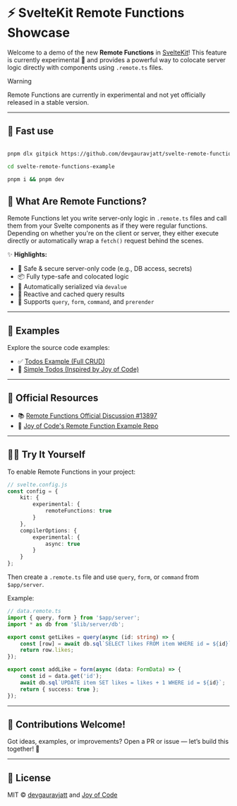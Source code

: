 # ⚡ SvelteKit Remote Functions Showcase

Welcome to a demo of the new **Remote Functions** in [SvelteKit](https://github.com/sveltejs/kit/discussions/13897)! This feature is currently experimental 🧪 and provides a powerful way to colocate server logic directly with components using `.remote.ts` files.

> [!WARNING]
> Remote Functions are currently in experimental and not yet officially released in a stable version.

---

## 🤣 Fast use

```bash

pnpm dlx gitpick https://github.com/devgauravjatt/svelte-remote-functions-example

cd svelte-remote-functions-example

pnpm i && pnpm dev

```

## 🧪 What Are Remote Functions?

Remote Functions let you write server-only logic in `.remote.ts` files and call them from your Svelte components as if they were regular functions. Depending on whether you're on the client or server, they either execute directly or automatically wrap a `fetch()` request behind the scenes.

✨ **Highlights:**

- 🔐 Safe & secure server-only code (e.g., DB access, secrets)
- 📦 Fully type-safe and colocated logic
- 💨 Automatically serialized via `devalue`
- 🔄 Reactive and cached query results
- 🧩 Supports `query`, `form`, `command`, and `prerender`

---

## 📂 Examples

Explore the source code examples:

- ✅ [Todos Example (Full CRUD)](https://github.com/devgauravjatt/svelte-remote-functions-example/tree/main/src/routes/todos)
- 🧱 [Simple Todos (Inspired by Joy of Code)](https://github.com/devgauravjatt/svelte-remote-functions-example/tree/main/src/routes/todos-simple)

---

## 🔗 Official Resources

- 📚 [Remote Functions Official Discussion #13897](https://github.com/sveltejs/kit/discussions/13897)
- 🎥 [Joy of Code's Remote Function Example Repo](https://github.com/mattcroat/svelte-rpc-example)

---

## 🧑‍💻 Try It Yourself

To enable Remote Functions in your project:

```ts
// svelte.config.js
const config = {
	kit: {
		experimental: {
			remoteFunctions: true
		}
	},
	compilerOptions: {
		experimental: {
			async: true
		}
	}
};
```

Then create a `.remote.ts` file and use `query`, `form`, or `command` from `$app/server`.

Example:

```ts
// data.remote.ts
import { query, form } from '$app/server';
import * as db from '$lib/server/db';

export const getLikes = query(async (id: string) => {
	const [row] = await db.sql`SELECT likes FROM item WHERE id = ${id}`;
	return row.likes;
});

export const addLike = form(async (data: FormData) => {
	const id = data.get('id');
	await db.sql`UPDATE item SET likes = likes + 1 WHERE id = ${id}`;
	return { success: true };
});
```

---

## 📣 Contributions Welcome!

Got ideas, examples, or improvements? Open a PR or issue — let’s build this together! 🚀

---

## 📜 License

MIT © [devgauravjatt](https://github.com/devgauravjatt) and [Joy of Code](https://github.com/mattcroat)
